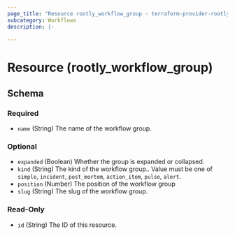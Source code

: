 ```yaml
---
page_title: "Resource rootly_workflow_group - terraform-provider-rootly"
subcategory: Workflows
description: |-
    
---
```


# Resource (rootly_workflow_group)



<!-- schema generated by tfplugindocs -->
## Schema

### Required

- `name` (String) The name of the workflow group.

### Optional

- `expanded` (Boolean) Whether the group is expanded or collapsed.
- `kind` (String) The kind of the workflow group.. Value must be one of `simple`, `incident`, `post_mortem`, `action_item`, `pulse`, `alert`.
- `position` (Number) The position of the workflow group
- `slug` (String) The slug of the workflow group.

### Read-Only

- `id` (String) The ID of this resource.
